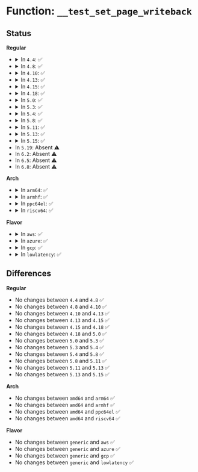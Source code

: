 # Function: <code>__test_set_page_writeback</code>

## Status
<b>Regular</b>
<ul>
<li>
<details>
<summary>In <code>4.4</code>: ✅</summary>

```c
int __test_set_page_writeback(struct page *page, bool keep_write);
```

**Collision:** Unique Global

**Inline:** No

**Transformation:** False

**Instances:**

```
In mm/page-writeback.c (ffffffff8119ac20)
Location: mm/page-writeback.c:2751
Inline: False
Direct callers:
  - mm/page_io.c:__swap_writepage
  - mm/page_io.c:__swap_writepage
  - mm/page_io.c:swap_writepage
  - fs/block_dev.c:bdev_write_page
  - fs/mpage.c:__mpage_writepage
  - fs/ext4/page-io.c:ext4_bio_write_page
  - fs/ext4/page-io.c:ext4_bio_write_page
  - fs/fuse/file.c:fuse_writepage_locked
  - fs/fuse/file.c:fuse_writepages_fill
```
**Symbols:**

```
ffffffff8119ac20-ffffffff8119ade9: __test_set_page_writeback (STB_GLOBAL)
```
</details>
</li>
<li>
<details>
<summary>In <code>4.8</code>: ✅</summary>

```c
int __test_set_page_writeback(struct page *page, bool keep_write);
```

**Collision:** Unique Global

**Inline:** No

**Transformation:** False

**Instances:**

```
In mm/page-writeback.c (ffffffff811adc30)
Location: mm/page-writeback.c:2798
Inline: False
Direct callers:
  - mm/page_io.c:__swap_writepage
  - mm/page_io.c:__swap_writepage
  - mm/page_io.c:swap_writepage
  - fs/buffer.c:__block_write_full_page
  - fs/buffer.c:__block_write_full_page
  - fs/block_dev.c:bdev_write_page
  - fs/mpage.c:__mpage_writepage
  - fs/ext4/page-io.c:ext4_bio_write_page
  - fs/ext4/page-io.c:ext4_bio_write_page
  - fs/fuse/file.c:fuse_writepages_fill
  - fs/fuse/file.c:fuse_writepage_locked
```
**Symbols:**

```
ffffffff811adc30-ffffffff811ade43: __test_set_page_writeback (STB_GLOBAL)
```
</details>
</li>
<li>
<details>
<summary>In <code>4.10</code>: ✅</summary>

```c
int __test_set_page_writeback(struct page *page, bool keep_write);
```

**Collision:** Unique Global

**Inline:** No

**Transformation:** False

**Instances:**

```
In mm/page-writeback.c (ffffffff811be270)
Location: mm/page-writeback.c:2765
Inline: False
Direct callers:
  - mm/page_io.c:__swap_writepage
  - mm/page_io.c:__swap_writepage
  - mm/page_io.c:swap_writepage
  - fs/buffer.c:__block_write_full_page
  - fs/buffer.c:__block_write_full_page
  - fs/block_dev.c:bdev_write_page
  - fs/mpage.c:__mpage_writepage
  - fs/ext4/page-io.c:ext4_bio_write_page
  - fs/ext4/page-io.c:ext4_bio_write_page
  - fs/fuse/file.c:fuse_writepages_fill
  - fs/fuse/file.c:fuse_writepage_locked
```
**Symbols:**

```
ffffffff811be270-ffffffff811be4fb: __test_set_page_writeback (STB_GLOBAL)
```
</details>
</li>
<li>
<details>
<summary>In <code>4.13</code>: ✅</summary>

```c
int __test_set_page_writeback(struct page *page, bool keep_write);
```

**Collision:** Unique Global

**Inline:** No

**Transformation:** False

**Instances:**

```
In mm/page-writeback.c (ffffffff811c7580)
Location: mm/page-writeback.c:2775
Inline: False
Direct callers:
  - mm/page_io.c:__swap_writepage
  - mm/page_io.c:__swap_writepage
  - mm/page_io.c:swap_writepage
  - fs/buffer.c:__block_write_full_page
  - fs/buffer.c:__block_write_full_page
  - fs/block_dev.c:bdev_write_page
  - fs/mpage.c:__mpage_writepage
  - fs/ext4/page-io.c:ext4_bio_write_page
  - fs/ext4/page-io.c:ext4_bio_write_page
  - fs/fuse/file.c:fuse_writepages_fill
  - fs/fuse/file.c:fuse_writepage_locked
```
**Symbols:**

```
ffffffff811c7580-ffffffff811c7884: __test_set_page_writeback (STB_GLOBAL)
```
</details>
</li>
<li>
<details>
<summary>In <code>4.15</code>: ✅</summary>

```c
int __test_set_page_writeback(struct page *page, bool keep_write);
```

**Collision:** Unique Global

**Inline:** No

**Transformation:** False

**Instances:**

```
In mm/page-writeback.c (ffffffff811dc3a0)
Location: mm/page-writeback.c:2758
Inline: False
Direct callers:
  - mm/page_io.c:__swap_writepage
  - mm/page_io.c:__swap_writepage
  - mm/page_io.c:swap_writepage
  - fs/buffer.c:__block_write_full_page
  - fs/buffer.c:__block_write_full_page
  - fs/block_dev.c:bdev_write_page
  - fs/mpage.c:__mpage_writepage
  - fs/ext4/page-io.c:ext4_bio_write_page
  - fs/ext4/page-io.c:ext4_bio_write_page
  - fs/fuse/file.c:fuse_writepages_fill
  - fs/fuse/file.c:fuse_writepage_locked
```
**Symbols:**

```
ffffffff811dc3a0-ffffffff811dc6c4: __test_set_page_writeback (STB_GLOBAL)
```
</details>
</li>
<li>
<details>
<summary>In <code>4.18</code>: ✅</summary>

```c
int __test_set_page_writeback(struct page *page, bool keep_write);
```

**Collision:** Unique Global

**Inline:** No

**Transformation:** False

**Instances:**

```
In mm/page-writeback.c (ffffffff811fe650)
Location: mm/page-writeback.c:2758
Inline: False
Direct callers:
  - mm/page_io.c:__swap_writepage
  - mm/page_io.c:__swap_writepage
  - mm/page_io.c:swap_writepage
  - fs/buffer.c:__block_write_full_page
  - fs/buffer.c:__block_write_full_page
  - fs/block_dev.c:bdev_write_page
  - fs/mpage.c:__mpage_writepage
  - fs/ext4/page-io.c:ext4_bio_write_page
  - fs/ext4/page-io.c:ext4_bio_write_page
  - fs/fuse/file.c:fuse_writepages_fill
  - fs/fuse/file.c:fuse_writepage_locked
```
**Symbols:**

```
ffffffff811fe650-ffffffff811fea29: __test_set_page_writeback (STB_GLOBAL)
```
</details>
</li>
<li>
<details>
<summary>In <code>5.0</code>: ✅</summary>

```c
int __test_set_page_writeback(struct page *page, bool keep_write);
```

**Collision:** Unique Global

**Inline:** No

**Transformation:** False

**Instances:**

```
In mm/page-writeback.c (ffffffff8120ee80)
Location: mm/page-writeback.c:2752
Inline: False
Direct callers:
  - mm/page_io.c:__swap_writepage
  - mm/page_io.c:__swap_writepage
  - mm/page_io.c:swap_writepage
  - fs/buffer.c:__block_write_full_page
  - fs/buffer.c:__block_write_full_page
  - fs/block_dev.c:bdev_write_page
  - fs/mpage.c:__mpage_writepage
  - fs/ext4/page-io.c:ext4_bio_write_page
  - fs/ext4/page-io.c:ext4_bio_write_page
  - fs/fuse/file.c:fuse_writepages_fill
  - fs/fuse/file.c:fuse_writepage_locked
```
**Symbols:**

```
ffffffff8120ee80-ffffffff8120f20e: __test_set_page_writeback (STB_GLOBAL)
```
</details>
</li>
<li>
<details>
<summary>In <code>5.3</code>: ✅</summary>

```c
int __test_set_page_writeback(struct page *page, bool keep_write);
```

**Collision:** Unique Global

**Inline:** No

**Transformation:** False

**Instances:**

```
In mm/page-writeback.c (ffffffff8121ea10)
Location: mm/page-writeback.c:2760
Inline: False
Direct callers:
  - mm/page_io.c:__swap_writepage
  - mm/page_io.c:__swap_writepage
  - mm/page_io.c:swap_writepage
  - fs/buffer.c:__block_write_full_page
  - fs/buffer.c:__block_write_full_page
  - fs/block_dev.c:bdev_write_page
  - fs/mpage.c:__mpage_writepage
  - fs/ext4/page-io.c:ext4_bio_write_page
  - fs/ext4/page-io.c:ext4_bio_write_page
  - fs/fuse/file.c:fuse_writepages_fill
  - fs/fuse/file.c:fuse_writepage_locked
```
**Symbols:**

```
ffffffff8121ea10-ffffffff8121ed20: __test_set_page_writeback (STB_GLOBAL)
```
</details>
</li>
<li>
<details>
<summary>In <code>5.4</code>: ✅</summary>

```c
int __test_set_page_writeback(struct page *page, bool keep_write);
```

**Collision:** Unique Global

**Inline:** No

**Transformation:** False

**Instances:**

```
In mm/page-writeback.c (ffffffff8122c4b0)
Location: mm/page-writeback.c:2764
Inline: False
Direct callers:
  - mm/page_io.c:__swap_writepage
  - mm/page_io.c:__swap_writepage
  - mm/page_io.c:swap_writepage
  - fs/buffer.c:__block_write_full_page
  - fs/buffer.c:__block_write_full_page
  - fs/block_dev.c:bdev_write_page
  - fs/mpage.c:__mpage_writepage
  - fs/ext4/page-io.c:ext4_bio_write_page
  - fs/ext4/page-io.c:ext4_bio_write_page
  - fs/fuse/file.c:fuse_writepages_fill
  - fs/fuse/file.c:fuse_writepage_locked
```
**Symbols:**

```
ffffffff8122c4b0-ffffffff8122c7c0: __test_set_page_writeback (STB_GLOBAL)
```
</details>
</li>
<li>
<details>
<summary>In <code>5.8</code>: ✅</summary>

```c
int __test_set_page_writeback(struct page *page, bool keep_write);
```

**Collision:** Unique Global

**Inline:** No

**Transformation:** False

**Instances:**

```
In mm/page-writeback.c (ffffffff81259dc0)
Location: mm/page-writeback.c:2774
Inline: False
Direct callers:
  - mm/page_io.c:__swap_writepage
  - mm/page_io.c:__swap_writepage
  - mm/page_io.c:swap_writepage
  - fs/buffer.c:__block_write_full_page
  - fs/buffer.c:__block_write_full_page
  - fs/block_dev.c:bdev_write_page
  - fs/mpage.c:__mpage_writepage
  - fs/iomap/buffered-io.c:iomap_writepage_map
  - fs/iomap/buffered-io.c:iomap_writepage_map
  - fs/ext4/page-io.c:ext4_bio_write_page
  - fs/ext4/page-io.c:ext4_bio_write_page
  - fs/fuse/file.c:fuse_writepages_fill
  - fs/fuse/file.c:fuse_writepage_locked
```
**Symbols:**

```
ffffffff81259dc0-ffffffff8125a0c0: __test_set_page_writeback (STB_GLOBAL)
```
</details>
</li>
<li>
<details>
<summary>In <code>5.11</code>: ✅</summary>

```c
int __test_set_page_writeback(struct page *page, bool keep_write);
```

**Collision:** Unique Global

**Inline:** No

**Transformation:** False

**Instances:**

```
In mm/page-writeback.c (ffffffff81265570)
Location: mm/page-writeback.c:2766
Inline: False
Direct callers:
  - mm/page_io.c:__swap_writepage
  - mm/page_io.c:__swap_writepage
  - mm/page_io.c:swap_writepage
  - fs/buffer.c:__block_write_full_page
  - fs/buffer.c:__block_write_full_page
  - fs/block_dev.c:bdev_write_page
  - fs/mpage.c:__mpage_writepage
  - fs/iomap/buffered-io.c:iomap_writepage_map
  - fs/iomap/buffered-io.c:iomap_writepage_map
  - fs/ext4/page-io.c:ext4_bio_write_page
  - fs/ext4/page-io.c:ext4_bio_write_page
  - fs/fuse/file.c:fuse_writepages_fill
  - fs/fuse/file.c:fuse_writepage_locked
```
**Symbols:**

```
ffffffff81265570-ffffffff81265818: __test_set_page_writeback (STB_GLOBAL)
```
</details>
</li>
<li>
<details>
<summary>In <code>5.13</code>: ✅</summary>

```c
int __test_set_page_writeback(struct page *page, bool keep_write);
```

**Collision:** Unique Global

**Inline:** No

**Transformation:** False

**Instances:**

```
In mm/page-writeback.c (ffffffff8126a070)
Location: mm/page-writeback.c:2763
Inline: False
Direct callers:
  - mm/page_io.c:__swap_writepage
  - mm/page_io.c:__swap_writepage
  - mm/page_io.c:swap_writepage
  - fs/buffer.c:__block_write_full_page
  - fs/buffer.c:__block_write_full_page
  - fs/block_dev.c:bdev_write_page
  - fs/mpage.c:__mpage_writepage
  - fs/iomap/buffered-io.c:iomap_writepage_map
  - fs/iomap/buffered-io.c:iomap_writepage_map
  - fs/ext4/page-io.c:ext4_bio_write_page
  - fs/ext4/page-io.c:ext4_bio_write_page
  - fs/fuse/file.c:fuse_writepages_fill
  - fs/fuse/file.c:fuse_writepage_locked
```
**Symbols:**

```
ffffffff8126a070-ffffffff8126a31a: __test_set_page_writeback (STB_GLOBAL)
```
</details>
</li>
<li>
<details>
<summary>In <code>5.15</code>: ✅</summary>

```c
int __test_set_page_writeback(struct page *page, bool keep_write);
```

**Collision:** Unique Global

**Inline:** No

**Transformation:** False

**Instances:**

```
In mm/page-writeback.c (ffffffff812a6d00)
Location: mm/page-writeback.c:2813
Inline: False
Direct callers:
  - mm/page_io.c:__swap_writepage
  - mm/page_io.c:__swap_writepage
  - mm/page_io.c:swap_writepage
  - fs/buffer.c:__block_write_full_page
  - fs/buffer.c:__block_write_full_page
  - fs/mpage.c:__mpage_writepage
  - fs/iomap/buffered-io.c:iomap_writepage_map
  - fs/iomap/buffered-io.c:iomap_writepage_map
  - fs/ext4/page-io.c:ext4_bio_write_page
  - fs/ext4/page-io.c:ext4_bio_write_page
  - fs/fuse/file.c:fuse_writepages_fill
  - fs/fuse/file.c:fuse_writepage_locked
  - block/bdev.c:bdev_write_page
```
**Symbols:**

```
ffffffff812a6d00-ffffffff812a6fcb: __test_set_page_writeback (STB_GLOBAL)
```
</details>
</li>
<li>
In <code>5.19</code>: Absent ⚠️
</li>
<li>
In <code>6.2</code>: Absent ⚠️
</li>
<li>
In <code>6.5</code>: Absent ⚠️
</li>
<li>
In <code>6.8</code>: Absent ⚠️
</li>
</ul>
<b>Arch</b>
<ul>
<li>
<details>
<summary>In <code>arm64</code>: ✅</summary>

```c
int __test_set_page_writeback(struct page *page, bool keep_write);
```

**Collision:** Unique Global

**Inline:** No

**Transformation:** False

**Instances:**

```
In mm/page-writeback.c (ffff8000102bbe90)
Location: mm/page-writeback.c:2764
Inline: False
Direct callers:
  - mm/page_io.c:__swap_writepage
  - mm/page_io.c:__swap_writepage
  - mm/page_io.c:swap_writepage
  - fs/buffer.c:__block_write_full_page
  - fs/buffer.c:__block_write_full_page
  - fs/block_dev.c:bdev_write_page
  - fs/mpage.c:__mpage_writepage
  - fs/ext4/page-io.c:ext4_bio_write_page
  - fs/ext4/page-io.c:ext4_bio_write_page
  - fs/fuse/file.c:fuse_writepages_fill
  - fs/fuse/file.c:fuse_writepage_locked
```
**Symbols:**

```
ffff8000102bbe90-ffff8000102bc210: __test_set_page_writeback (STB_GLOBAL)
```
</details>
</li>
<li>
<details>
<summary>In <code>armhf</code>: ✅</summary>

```c
int __test_set_page_writeback(struct page *page, bool keep_write);
```

**Collision:** Unique Global

**Inline:** No

**Transformation:** False

**Instances:**

```
In mm/page-writeback.c (c04e6e0c)
Location: mm/page-writeback.c:2764
Inline: False
Direct callers:
  - mm/page_io.c:__swap_writepage
  - mm/page_io.c:__swap_writepage
  - mm/page_io.c:swap_writepage
  - fs/buffer.c:__block_write_full_page
  - fs/buffer.c:__block_write_full_page
  - fs/block_dev.c:bdev_write_page
  - fs/mpage.c:__mpage_writepage
  - fs/ext4/page-io.c:ext4_bio_write_page
  - fs/fuse/file.c:fuse_writepages_fill
  - fs/fuse/file.c:fuse_writepage_locked
```
**Symbols:**

```
c04e6e0c-c04e70f8: __test_set_page_writeback (STB_GLOBAL)
```
</details>
</li>
<li>
<details>
<summary>In <code>ppc64el</code>: ✅</summary>

```c
int __test_set_page_writeback(struct page *page, bool keep_write);
```

**Collision:** Unique Global

**Inline:** No

**Transformation:** False

**Instances:**

```
In mm/page-writeback.c (c000000000373650)
Location: mm/page-writeback.c:2764
Inline: False
Direct callers:
  - mm/page_io.c:__swap_writepage
  - mm/page_io.c:__swap_writepage
  - mm/page_io.c:swap_writepage
  - fs/buffer.c:__block_write_full_page
  - fs/buffer.c:__block_write_full_page
  - fs/block_dev.c:bdev_write_page
  - fs/mpage.c:__mpage_writepage
  - fs/ext4/page-io.c:ext4_bio_write_page
  - fs/ext4/page-io.c:ext4_bio_write_page
  - fs/fuse/file.c:fuse_writepages_fill
  - fs/fuse/file.c:fuse_writepage_locked
```
**Symbols:**

```
c000000000373650-c000000000373a8c: __test_set_page_writeback (STB_GLOBAL)
```
</details>
</li>
<li>
<details>
<summary>In <code>riscv64</code>: ✅</summary>

```c
int __test_set_page_writeback(struct page *page, bool keep_write);
```

**Collision:** Unique Global

**Inline:** No

**Transformation:** False

**Instances:**

```
In mm/page-writeback.c (ffffffe0001de076)
Location: mm/page-writeback.c:2764
Inline: False
Direct callers:
  - mm/page_io.c:__swap_writepage
  - mm/page_io.c:__swap_writepage
  - mm/page_io.c:swap_writepage
  - fs/buffer.c:__block_write_full_page
  - fs/buffer.c:__block_write_full_page
  - fs/block_dev.c:bdev_write_page
  - fs/mpage.c:__mpage_writepage
  - fs/ext4/page-io.c:ext4_bio_write_page
  - fs/ext4/page-io.c:ext4_bio_write_page
  - fs/fuse/file.c:fuse_writepages_fill
  - fs/fuse/file.c:fuse_writepage_locked
```
**Symbols:**

```
ffffffe0001de076-ffffffe0001de32e: __test_set_page_writeback (STB_GLOBAL)
```
</details>
</li>
</ul>
<b>Flavor</b>
<ul>
<li>
<details>
<summary>In <code>aws</code>: ✅</summary>

```c
int __test_set_page_writeback(struct page *page, bool keep_write);
```

**Collision:** Unique Global

**Inline:** No

**Transformation:** False

**Instances:**

```
In mm/page-writeback.c (ffffffff81224b00)
Location: mm/page-writeback.c:2764
Inline: False
Direct callers:
  - mm/page_io.c:__swap_writepage
  - mm/page_io.c:__swap_writepage
  - mm/page_io.c:swap_writepage
  - fs/buffer.c:__block_write_full_page
  - fs/buffer.c:__block_write_full_page
  - fs/block_dev.c:bdev_write_page
  - fs/mpage.c:__mpage_writepage
  - fs/ext4/page-io.c:ext4_bio_write_page
  - fs/ext4/page-io.c:ext4_bio_write_page
  - fs/fuse/file.c:fuse_writepages_fill
  - fs/fuse/file.c:fuse_writepage_locked
```
**Symbols:**

```
ffffffff81224b00-ffffffff81224e10: __test_set_page_writeback (STB_GLOBAL)
```
</details>
</li>
<li>
<details>
<summary>In <code>azure</code>: ✅</summary>

```c
int __test_set_page_writeback(struct page *page, bool keep_write);
```

**Collision:** Unique Global

**Inline:** No

**Transformation:** False

**Instances:**

```
In mm/page-writeback.c (ffffffff81217cb0)
Location: mm/page-writeback.c:2764
Inline: False
Direct callers:
  - mm/page_io.c:__swap_writepage
  - mm/page_io.c:__swap_writepage
  - mm/page_io.c:swap_writepage
  - fs/buffer.c:__block_write_full_page
  - fs/buffer.c:__block_write_full_page
  - fs/block_dev.c:bdev_write_page
  - fs/mpage.c:__mpage_writepage
  - fs/ext4/page-io.c:ext4_bio_write_page
  - fs/ext4/page-io.c:ext4_bio_write_page
  - fs/fuse/file.c:fuse_writepages_fill
  - fs/fuse/file.c:fuse_writepage_locked
```
**Symbols:**

```
ffffffff81217cb0-ffffffff81217faa: __test_set_page_writeback (STB_GLOBAL)
```
</details>
</li>
<li>
<details>
<summary>In <code>gcp</code>: ✅</summary>

```c
int __test_set_page_writeback(struct page *page, bool keep_write);
```

**Collision:** Unique Global

**Inline:** No

**Transformation:** False

**Instances:**

```
In mm/page-writeback.c (ffffffff812228a0)
Location: mm/page-writeback.c:2764
Inline: False
Direct callers:
  - mm/page_io.c:__swap_writepage
  - mm/page_io.c:__swap_writepage
  - mm/page_io.c:swap_writepage
  - fs/buffer.c:__block_write_full_page
  - fs/buffer.c:__block_write_full_page
  - fs/block_dev.c:bdev_write_page
  - fs/mpage.c:__mpage_writepage
  - fs/ext4/page-io.c:ext4_bio_write_page
  - fs/ext4/page-io.c:ext4_bio_write_page
  - fs/fuse/file.c:fuse_writepages_fill
  - fs/fuse/file.c:fuse_writepage_locked
```
**Symbols:**

```
ffffffff812228a0-ffffffff81222bb0: __test_set_page_writeback (STB_GLOBAL)
```
</details>
</li>
<li>
<details>
<summary>In <code>lowlatency</code>: ✅</summary>

```c
int __test_set_page_writeback(struct page *page, bool keep_write);
```

**Collision:** Unique Global

**Inline:** No

**Transformation:** False

**Instances:**

```
In mm/page-writeback.c (ffffffff81231a80)
Location: mm/page-writeback.c:2764
Inline: False
Direct callers:
  - mm/page_io.c:__swap_writepage
  - mm/page_io.c:__swap_writepage
  - mm/page_io.c:swap_writepage
  - fs/buffer.c:__block_write_full_page
  - fs/buffer.c:__block_write_full_page
  - fs/block_dev.c:bdev_write_page
  - fs/mpage.c:__mpage_writepage
  - fs/ext4/page-io.c:ext4_bio_write_page
  - fs/ext4/page-io.c:ext4_bio_write_page
  - fs/fuse/file.c:fuse_writepages_fill
  - fs/fuse/file.c:fuse_writepage_locked
```
**Symbols:**

```
ffffffff81231a80-ffffffff81231d90: __test_set_page_writeback (STB_GLOBAL)
```
</details>
</li>
</ul>

## Differences
<b>Regular</b>
<ul>
<li>
No changes between <code>4.4</code> and <code>4.8</code> ✅
</li>
<li>
No changes between <code>4.8</code> and <code>4.10</code> ✅
</li>
<li>
No changes between <code>4.10</code> and <code>4.13</code> ✅
</li>
<li>
No changes between <code>4.13</code> and <code>4.15</code> ✅
</li>
<li>
No changes between <code>4.15</code> and <code>4.18</code> ✅
</li>
<li>
No changes between <code>4.18</code> and <code>5.0</code> ✅
</li>
<li>
No changes between <code>5.0</code> and <code>5.3</code> ✅
</li>
<li>
No changes between <code>5.3</code> and <code>5.4</code> ✅
</li>
<li>
No changes between <code>5.4</code> and <code>5.8</code> ✅
</li>
<li>
No changes between <code>5.8</code> and <code>5.11</code> ✅
</li>
<li>
No changes between <code>5.11</code> and <code>5.13</code> ✅
</li>
<li>
No changes between <code>5.13</code> and <code>5.15</code> ✅
</li>
</ul>
<b>Arch</b>
<ul>
<li>
No changes between <code>amd64</code> and <code>arm64</code> ✅
</li>
<li>
No changes between <code>amd64</code> and <code>armhf</code> ✅
</li>
<li>
No changes between <code>amd64</code> and <code>ppc64el</code> ✅
</li>
<li>
No changes between <code>amd64</code> and <code>riscv64</code> ✅
</li>
</ul>
<b>Flavor</b>
<ul>
<li>
No changes between <code>generic</code> and <code>aws</code> ✅
</li>
<li>
No changes between <code>generic</code> and <code>azure</code> ✅
</li>
<li>
No changes between <code>generic</code> and <code>gcp</code> ✅
</li>
<li>
No changes between <code>generic</code> and <code>lowlatency</code> ✅
</li>
</ul>
